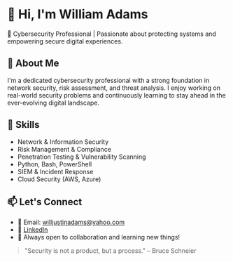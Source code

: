 # 👋 Hi, I'm William Adams

🎯 Cybersecurity Professional | Passionate about protecting systems and empowering secure digital experiences.

## 🔐 About Me
I'm a dedicated cybersecurity professional with a strong foundation in network security, risk assessment, and threat analysis. I enjoy working on real-world security problems and continuously learning to stay ahead in the ever-evolving digital landscape.

## 🧰 Skills
- Network & Information Security
- Risk Management & Compliance
- Penetration Testing & Vulnerability Scanning
- Python, Bash, PowerShell
- SIEM & Incident Response
- Cloud Security (AWS, Azure)

## 📫 Let's Connect
- 📧 Email: willjustinadams@yahoo.com
- 💼 [LinkedIn](https://www.linkedin.com/in/williamadams-cyber)
- 🧠 Always open to collaboration and learning new things!

> "Security is not a product, but a process." – Bruce Schneier

